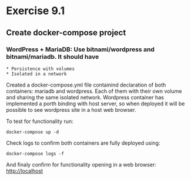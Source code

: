 # Exercise 9.1

## Create docker-compose project

### WordPress + MariaDB: Use bitnami/wordpress and bitnami/mariadb. It should have

    * Persistence with volumes
    * Isolated in a network

Created a docker-compose.yml file containind declaration of both containers: mariadb and wordpress. Each of them with their own volume and sharing the same isolated network. Wordpress container has implemented a porth binding with host server, so when deployed it will be possible to see wordpress site in a host web browser.

To test for functionality run:

```
docker-compose up -d
```

Check logs to confirm both containers are fully deployed using:

```
docker-compose logs -f
```

And finaly confirm for functionality opening in a web browser: <http://localhost>
